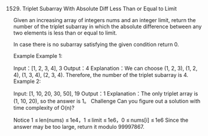 1529. Triplet Subarray With Absolute Diff Less Than or Equal to Limit

Given an increasing array of integers nums and an integer limit, return the number of the triplet subarray in which the absolute difference between any two elements is less than or equal to limit.

In case there is no subarray satisfying the given condition return 0.

Example
Example 1:

Input：[1, 2, 3, 4], 3
Output：4
Explanation：We can choose (1, 2, 3), (1, 2, 4), (1, 3, 4), (2, 3, 4). Therefore, the number of the triplet subarray is 4.
Example 2:

Input: [1, 10, 20, 30, 50], 19
Output：1
Explanation：The only triplet array is (1, 10, 20), so the answer is 1。
Challenge
Can you figure out a solution with time complexity of O(n)?

Notice
1 ≤ len(nums) ≤ 1e4，1 ≤ limit ≤ 1e6，0 ≤ nums[i] ≤ 1e6
Since the answer may be too large, return it modulo 99997867.

